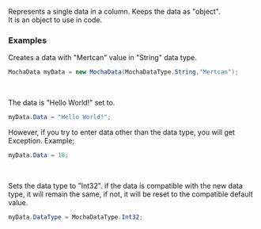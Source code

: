 Represents a single data in a column. Keeps the data as "object".<br>
It is an object to use in code.


### Examples

Creates a data with "Mertcan" value in "String" data type.
```C#
MochaData myData = new MochaData(MochaDataType.String,"Mertcan");
```

<br>

The data is "Hello World!" set to.
```C#
myData.Data = "Hello World!";
```
However, if you try to enter data other than the data type, you will get Exception. Example;
```C#
myData.Data = 18;
```

<br>

Sets the data type to "Int32". if the data is compatible with the new data type, it will remain the same, if not, it will be reset to the compatible default value.
```C#
myData.DataType = MochaDataType.Int32;
```
